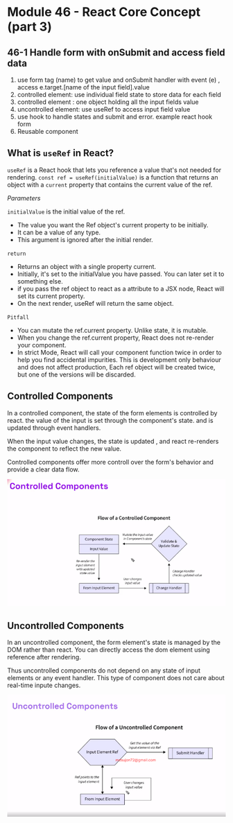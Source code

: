 # Module 46 - React Core Concept (part 3)

## 46-1 Handle form with onSubmit and access field data

1. use form tag (name) to get value and onSubmit handler with event (e) , access e.target.[name of the input field].value
2. controlled element: use individual field state to store data for each field
3. controlled element : one object holding all the input fields value
4. uncontrolled element: use useRef to access input field value
5. use hook to handle states and submit and error. example react hook form
6. Reusable component

## What is `useRef` in React?

`useRef` is a React hook that lets you reference a value that's not needed for rendering.
`const ref = useRef(initialValue)` is a function that returns an object with a `current` property that contains the current value of the ref.

_Parameters_

`initialValue` is the initial value of the ref.

- The value you want the Ref object's current property to be initially.
- It can be a value of any type.
- This argument is ignored after the initial render.

`return`

- Returns an object with a single property current.
- Initially, it's set to the initialValue you have passed. You can later set it to something else.
- if you pass the ref object to react as a attribute to a JSX node, React will set its current property.
- On the next render, useRef will return the same object.

`Pitfall`

- You can mutate the ref.current property. Unlike state, it is mutable.
- When you change the ref.current property, React does not re-render your component.
- In strict Mode, React will call your component function twice in order to help you find accidental impurities. This is development only behaviour and does not affect production, Each ref object will be created twice, but one of the versions will be discarded.

## Controlled Components

In a controlled component, the state of the form elements is controlled by react. the value of the input is set through the component's state. and is updated through event handlers.

When the input value changes, the state is updated , and react re-renders the component to reflect the new value.

Controlled components offer more controll over the form's behavior and provide a clear data flow.

![Controlled](./Asset/controlle.png)

## Uncontrolled Components

In an uncontrolled component, the form element's state is managed by the DOM rather than react. You can directly access the dom element using reference after rendering.

Thus uncontrolled components do not depend on any state of input elements or any event handler. This type of component does not care about real-time inpute changes.

![Uncontrolled](./Asset/uncontroll.png)
